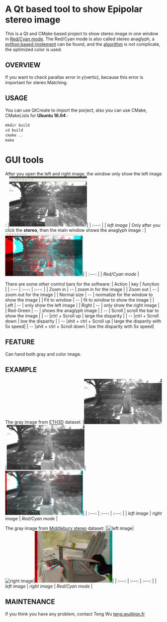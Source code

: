 # A Qt based tool to show Epipolar stereo image

This is a Qt and CMake based project to show stereo image in one window in [Red/Cyan mode](https://en.wikipedia.org/wiki/Anaglyph_3D).
The Red/Cyan mode is also called stereo anaglyph, a [python based implement](https://github.com/miguelgrinberg/anaglyph.py) can be found, and the [algorithm](http://www.3dtv.at/knowhow/anaglyphcomparison_en.aspx) is not complicate, the optimized color is used.

## OVERVIEW
If you want to check parallax error in y(vertic), because this error is important for stereo Matching.

## USAGE
You can use QtCreate to import the porject, also you can use CMake, CMakeLists for **Ubuntu 16.04** :
```shell
mkdir build
cd build
cmake ..
make
```
# GUI tools
After you open the left and right image, the window only show the left image :
|<img src="initial.png" width="250" alt="left image" />|
|     :---:      |
| *left image* |
Only after you click the **stereo**, then the main window shows the anaglyph image :
|<img src="red_cyan.png" width="250" alt="left image" />|
|     :---:      |
| *Red/Cyan mode* |

There are some other control bars for the software:
| Action | key | function |
| :---         |     :---:      |          :---: |
| Zoom in | -- | zoom in for the image | 
| Zoom out | -- | zoom out for the image | 
| Normal size | -- | normalize for the window to show the image | 
| Fit to window | -- | fit to window to show the image | 
| Left | -- | only show the left image | 
| Right | -- | only show the right image | 
| Red-Green | -- | shows the anaglyph image | 
| -- | Scroll | scroll the bar to show the image | 
| -- |ctrl + Scroll up | large the disparity | 
| -- |ctrl + Scroll down | low the disparity | 
| -- |shit + ctrl + Scroll up | large the disparity with 5x speed| 
| -- |shit + ctrl + Scroll down | low the disparity with 5x speed| 

## FEATURE
Can hand both gray and color image.

## EXAMPLE
The gray image from [ETH3D](https://www.eth3d.net/datasets) dataset:
|<img src="im0.png" width="250" alt="left image" />|<img src="im1.png" width="250" alt="right image" />|<img src="eth3d.png" width="250" alt="Red/Cyan image" />|
| :---:         |     :---:      |          :---: |
| *left image* | *right image* | *Red/Cyan mode* | 

The gray image from [Middlebury stereo](https://vision.middlebury.edu/stereo/) dataset:
|<img src="m_im0.png" width="250" alt="left image" />|<img src="m_im1.png" width="250" alt="right image" />|<img src="middlebury.png" width="250" alt="Red/Cyan image" />|
| :---:         |     :---:      |          :---: |
| *left image* | *right image* | *Red/Cyan mode* | 

## MAINTENANCE
If you think you have any problem, contact Teng Wu <teng.wu@ign.fr>
